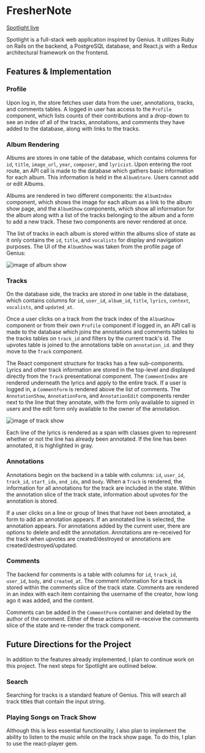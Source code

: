 # FresherNote

[Spotlight live][heroku]

[heroku]: https://spotlightbg.herokuapp.com

Spotlight is a full-stack web application inspired by Genius.  It utilizes Ruby on Rails on the backend, a PostgreSQL database, and React.js with a Redux architectural framework on the frontend.  

## Features & Implementation

### Profile

  Upon log in, the store fetches user data from the user, annotations, tracks, and comments tables. A logged in user has access to the `Profile` component, which lists counts of their contributions and a drop-down to see an index of all of the tracks, annotations, and comments they have added to the database, along with links to the tracks.

### Album Rendering

  Albums are stores in one table of the database, which contains columns for `id`, `title`, `image_url`, `year`, `composer`, and `lyricist`. Upon entering the root route, an API call is made to the database which gathers basic information for each album. This information is held in the `AlbumStore`. Users cannot add or edit Albums.

  Albums are rendered in two different components: the `AlbumIndex` component, which shows the image for each album as a link to the album show page, and the `AlbumShow` components, which show all information for the album along with a list of the tracks belonging to the album and a form to add a new track. These two components are never rendered at once.

  The list of tracks in each album is stored within the albums slice of state as it only contains the `id`, `title`, and `vocalists` for display and navigation purposes. The UI of the `AlbumShow` was taken from the profile page of Genius:

  ![image of album show](wireframes/logged-in-album-component.png)

### Tracks

  On the database side, the tracks are stored in one table in the database, which contains columns for `id`, `user_id`, `album_id`, `title`, `lyrics`, `context`, `vocalists`, and `updated_at`.

  Once a user clicks on a track from the track index of the `AlbumShow` component or from their own `Profile` component if logged in, an API call is made to the database which joins the annotations and comments tables to the tracks tables on `track_id` and filters by the current track's id. The upvotes table is joined to the annotations table on `annotation_id`. and they move to the `Track` component.

  The React component structure for tracks has a few sub-components. Lyrics and other track information are stored in the top-level and displayed directly from the `Track` presentational component. The `CommentIndex` are rendered underneath the lyrics and apply to the entire track. If a user is logged in, a `CommentForm` is rendered above the list of comments. The `AnnotationShow`, `AnnotationForm`, and `AnnotationEdit` components render next to the line that they annotate, with the form only available to signed in users and the edit form only available to the owner of the annotation.

  ![image of track show](wireframes/logged-in-track-component.png)

  Each line of the lyrics is rendered as a span with classes given to represent whether or not the line has already been annotated. If the line has been annotated, it is highlighted in gray.

### Annotations

  Annotations begin on the backend in a table with columns: `id`, `user_id`, `track_id`, `start_idx`, `end_idx`, and `body`. When a `Track` is rendered, the information for all annotations for the track are included in the state. Within the annotation slice of the track state, information about upvotes for the annotation is stored.

  If a user clicks on a line or group of lines that have not been annotated, a form to add an annotation appears. If an annotated line is selected, the annotation appears. For annotations added by the current user, there are options to delete and edit the annotation. Annotations are re-received for the track when upvotes are created/destroyed or annotations are created/destroyed/updated.

### Comments

  The backend for comments is a table with columns for `id`, `track_id`, `user_id`, `body`, and `created_at`. The comment information for a track is stored within the comments slice of the track state. Comments are rendered in an index with each item containing the username of the creator, how long ago it was added, and the content.

  Comments can be added in the `CommentForm` container and deleted by the author of the comment. Either of these actions will re-receive the comments slice of the state and re-render the track component.

## Future Directions for the Project

In addition to the features already implemented, I plan to continue work on this project.  The next steps for Spotlight are outlined below.

### Search

Searching for tracks is a standard feature of Genius. This will search all track titles that contain the input string.

### Playing Songs on Track Show

Although this is less essential functionality, I also plan to implement the ability to listen to the music while on the track show page.  To do this, I plan to use the react-player gem.
